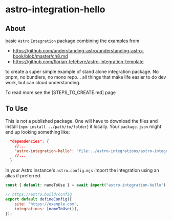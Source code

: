 # astro-integration-hello

## About

basic `Astro` `Integration` package combining the examples from 

- https://github.com/understanding-astro/understanding-astro-book/blob/master/ch8.md
- https://github.com/florian-lefebvre/astro-integration-template

to create a super simple example of stand alone integration package. No pnpm, no bundlers, no mono repo... all things that make life easier to do dev work, but can cloud understanding. 

To read more see the [STEPS_TO_CREATE.md] page

## To Use

This is not a published package. One will have to download the files and install (`npm install ../path/to/folder`) it locally. Your `package.json` might end up looking something like:

```json
  "dependencies": {
    //...
    "astro-integration-hello": "file:../astro-integrations/astro-integration-hello",
    //...
  }
```



In your Astro instance's `astro.config.mjs` import the integration using an alias if preferred. 

```javascript
const { default: nameToUse } = await import("astro-integration-hello");

// https://astro.build/config
export default defineConfig({
	site: 'https://example.com',
	integrations: [nameToUse()],
});
```

